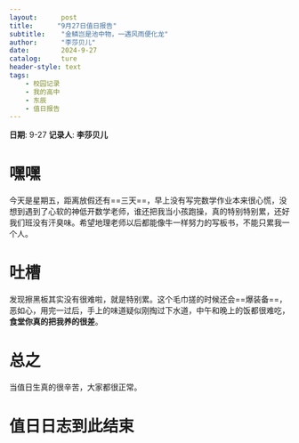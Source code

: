 ```yaml
---
layout:      post
title:      "9月27日值日报告"
subtitle:    "金鳞岂是池中物，一遇风雨便化龙"
author:      "李莎贝儿"
date:        2024-9-27
catalog:     ture
header-style: text
tags: 
    - 校园记录
    - 我的高中
    - 东辰
    - 值日报告
---
```


**日期**: 9-27
**记录人**: **李莎贝儿**

# 嘿嘿

今天是星期五，距离放假还有==三天==，早上没有写完数学作业本来很心慌，没想到遇到了心软的神低开数学老师，谁还把我当小孩跑操，真的特别特别累，还好我们班没有汗臭味。希望地理老师以后都能像牛一样努力的写板书，不能只累我一个人。

# 吐槽

发现擦黑板其实没有很难啦，就是特别累。这个毛巾搓的时候还会==爆装备==，恶如心，用完一过后，手上的味道疑似刚掏过下水道，中午和晚上的饭都很难吃，**食堂你真的把我养的很差**。

# 总之

当值日生真的很辛苦，大家都很正常。

# 值日日志到此结束
